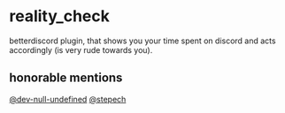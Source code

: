 # reality_check
betterdiscord plugin, that shows you your time spent on discord and acts accordingly (is very rude towards you).

## honorable mentions
[@dev-null-undefined](https://github.com/dev-null-undefined)
[@stepech](https://github.com/stepech)
